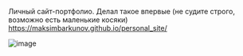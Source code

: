 Личный сайт-портфолио. Делал такое впервые (не судите строго, возможно есть маленькие косяки)
https://maksimbarkunov.github.io/personal_site/

![image](https://github.com/MaksimBarkunov/personal_site/assets/152010705/677a3f56-47ff-4c8c-a32c-a970a327a890)
